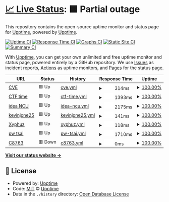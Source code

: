 # [📈 Live Status](https://demo.upptime.js.org): <!--live status--> **🟧 Partial outage**

This repository contains the open-source uptime monitor and status page for [Upptime](https://upptime.js.org), powered by [Upptime](https://github.com/upptime/upptime).

[![Uptime CI](https://github.com/upptime/upptime/workflows/Uptime%20CI/badge.svg)](https://github.com/upptime/upptime/actions?query=workflow%3A%22Uptime+CI%22)
[![Response Time CI](https://github.com/upptime/upptime/workflows/Response%20Time%20CI/badge.svg)](https://github.com/upptime/upptime/actions?query=workflow%3A%22Response+Time+CI%22)
[![Graphs CI](https://github.com/upptime/upptime/workflows/Graphs%20CI/badge.svg)](https://github.com/upptime/upptime/actions?query=workflow%3A%22Graphs+CI%22)
[![Static Site CI](https://github.com/upptime/upptime/workflows/Static%20Site%20CI/badge.svg)](https://github.com/upptime/upptime/actions?query=workflow%3A%22Static+Site+CI%22)
[![Summary CI](https://github.com/upptime/upptime/workflows/Summary%20CI/badge.svg)](https://github.com/upptime/upptime/actions?query=workflow%3A%22Summary+CI%22)

With [Upptime](https://upptime.js.org), you can get your own unlimited and free uptime monitor and status page, powered entirely by a GitHub repository. We use [Issues](https://github.com/upptime/upptime/issues) as incident reports, [Actions](https://github.com/upptime/upptime/actions) as uptime monitors, and [Pages](https://demo.upptime.js.org) for the status page.

<!--start: status pages-->
<!-- This summary is generated by Upptime (https://github.com/upptime/upptime) -->
<!-- Do not edit this manually, your changes will be overwritten -->
<!-- prettier-ignore -->
| URL | Status | History | Response Time | Uptime |
| --- | ------ | ------- | ------------- | ------ |
| <img alt="" src="https://favicons.githubusercontent.com/www.cve.org" height="13"> [CVE](https://www.cve.org/) | 🟩 Up | [cve.yml](https://github.com/kevinjone25/uptime/commits/HEAD/history/cve.yml) | <details><summary><img alt="Response time graph" src="./graphs/cve/response-time-week.png" height="20"> 314ms</summary><br><a href="https://demo.upptime.js.org/history/cve"><img alt="Response time 279" src="https://img.shields.io/endpoint?url=https%3A%2F%2Fraw.githubusercontent.com%2Fkevinjone25%2Fuptime%2FHEAD%2Fapi%2Fcve%2Fresponse-time.json"></a><br><a href="https://demo.upptime.js.org/history/cve"><img alt="24-hour response time 400" src="https://img.shields.io/endpoint?url=https%3A%2F%2Fraw.githubusercontent.com%2Fkevinjone25%2Fuptime%2FHEAD%2Fapi%2Fcve%2Fresponse-time-day.json"></a><br><a href="https://demo.upptime.js.org/history/cve"><img alt="7-day response time 314" src="https://img.shields.io/endpoint?url=https%3A%2F%2Fraw.githubusercontent.com%2Fkevinjone25%2Fuptime%2FHEAD%2Fapi%2Fcve%2Fresponse-time-week.json"></a><br><a href="https://demo.upptime.js.org/history/cve"><img alt="30-day response time 281" src="https://img.shields.io/endpoint?url=https%3A%2F%2Fraw.githubusercontent.com%2Fkevinjone25%2Fuptime%2FHEAD%2Fapi%2Fcve%2Fresponse-time-month.json"></a><br><a href="https://demo.upptime.js.org/history/cve"><img alt="1-year response time 279" src="https://img.shields.io/endpoint?url=https%3A%2F%2Fraw.githubusercontent.com%2Fkevinjone25%2Fuptime%2FHEAD%2Fapi%2Fcve%2Fresponse-time-year.json"></a></details> | <details><summary><a href="https://demo.upptime.js.org/history/cve">100.00%</a></summary><a href="https://demo.upptime.js.org/history/cve"><img alt="All-time uptime 100.00%" src="https://img.shields.io/endpoint?url=https%3A%2F%2Fraw.githubusercontent.com%2Fkevinjone25%2Fuptime%2FHEAD%2Fapi%2Fcve%2Fuptime.json"></a><br><a href="https://demo.upptime.js.org/history/cve"><img alt="24-hour uptime 100.00%" src="https://img.shields.io/endpoint?url=https%3A%2F%2Fraw.githubusercontent.com%2Fkevinjone25%2Fuptime%2FHEAD%2Fapi%2Fcve%2Fuptime-day.json"></a><br><a href="https://demo.upptime.js.org/history/cve"><img alt="7-day uptime 100.00%" src="https://img.shields.io/endpoint?url=https%3A%2F%2Fraw.githubusercontent.com%2Fkevinjone25%2Fuptime%2FHEAD%2Fapi%2Fcve%2Fuptime-week.json"></a><br><a href="https://demo.upptime.js.org/history/cve"><img alt="30-day uptime 100.00%" src="https://img.shields.io/endpoint?url=https%3A%2F%2Fraw.githubusercontent.com%2Fkevinjone25%2Fuptime%2FHEAD%2Fapi%2Fcve%2Fuptime-month.json"></a><br><a href="https://demo.upptime.js.org/history/cve"><img alt="1-year uptime 100.00%" src="https://img.shields.io/endpoint?url=https%3A%2F%2Fraw.githubusercontent.com%2Fkevinjone25%2Fuptime%2FHEAD%2Fapi%2Fcve%2Fuptime-year.json"></a></details>
| <img alt="" src="https://favicons.githubusercontent.com/ctftime.org" height="13"> [CTF time](https://ctftime.org/) | 🟩 Up | [ctf-time.yml](https://github.com/kevinjone25/uptime/commits/HEAD/history/ctf-time.yml) | <details><summary><img alt="Response time graph" src="./graphs/ctf-time/response-time-week.png" height="20"> 1393ms</summary><br><a href="https://demo.upptime.js.org/history/ctf-time"><img alt="Response time 1375" src="https://img.shields.io/endpoint?url=https%3A%2F%2Fraw.githubusercontent.com%2Fkevinjone25%2Fuptime%2FHEAD%2Fapi%2Fctf-time%2Fresponse-time.json"></a><br><a href="https://demo.upptime.js.org/history/ctf-time"><img alt="24-hour response time 1452" src="https://img.shields.io/endpoint?url=https%3A%2F%2Fraw.githubusercontent.com%2Fkevinjone25%2Fuptime%2FHEAD%2Fapi%2Fctf-time%2Fresponse-time-day.json"></a><br><a href="https://demo.upptime.js.org/history/ctf-time"><img alt="7-day response time 1393" src="https://img.shields.io/endpoint?url=https%3A%2F%2Fraw.githubusercontent.com%2Fkevinjone25%2Fuptime%2FHEAD%2Fapi%2Fctf-time%2Fresponse-time-week.json"></a><br><a href="https://demo.upptime.js.org/history/ctf-time"><img alt="30-day response time 1245" src="https://img.shields.io/endpoint?url=https%3A%2F%2Fraw.githubusercontent.com%2Fkevinjone25%2Fuptime%2FHEAD%2Fapi%2Fctf-time%2Fresponse-time-month.json"></a><br><a href="https://demo.upptime.js.org/history/ctf-time"><img alt="1-year response time 1375" src="https://img.shields.io/endpoint?url=https%3A%2F%2Fraw.githubusercontent.com%2Fkevinjone25%2Fuptime%2FHEAD%2Fapi%2Fctf-time%2Fresponse-time-year.json"></a></details> | <details><summary><a href="https://demo.upptime.js.org/history/ctf-time">100.00%</a></summary><a href="https://demo.upptime.js.org/history/ctf-time"><img alt="All-time uptime 99.64%" src="https://img.shields.io/endpoint?url=https%3A%2F%2Fraw.githubusercontent.com%2Fkevinjone25%2Fuptime%2FHEAD%2Fapi%2Fctf-time%2Fuptime.json"></a><br><a href="https://demo.upptime.js.org/history/ctf-time"><img alt="24-hour uptime 100.00%" src="https://img.shields.io/endpoint?url=https%3A%2F%2Fraw.githubusercontent.com%2Fkevinjone25%2Fuptime%2FHEAD%2Fapi%2Fctf-time%2Fuptime-day.json"></a><br><a href="https://demo.upptime.js.org/history/ctf-time"><img alt="7-day uptime 100.00%" src="https://img.shields.io/endpoint?url=https%3A%2F%2Fraw.githubusercontent.com%2Fkevinjone25%2Fuptime%2FHEAD%2Fapi%2Fctf-time%2Fuptime-week.json"></a><br><a href="https://demo.upptime.js.org/history/ctf-time"><img alt="30-day uptime 99.47%" src="https://img.shields.io/endpoint?url=https%3A%2F%2Fraw.githubusercontent.com%2Fkevinjone25%2Fuptime%2FHEAD%2Fapi%2Fctf-time%2Fuptime-month.json"></a><br><a href="https://demo.upptime.js.org/history/ctf-time"><img alt="1-year uptime 99.64%" src="https://img.shields.io/endpoint?url=https%3A%2F%2Fraw.githubusercontent.com%2Fkevinjone25%2Fuptime%2FHEAD%2Fapi%2Fctf-time%2Fuptime-year.json"></a></details>
| <img alt="" src="https://favicons.githubusercontent.com/idea.ncu.edu.tw" height="13"> [idea NCU](https://idea.ncu.edu.tw/) | 🟩 Up | [idea-ncu.yml](https://github.com/kevinjone25/uptime/commits/HEAD/history/idea-ncu.yml) | <details><summary><img alt="Response time graph" src="./graphs/idea-ncu/response-time-week.png" height="20"> 2175ms</summary><br><a href="https://demo.upptime.js.org/history/idea-ncu"><img alt="Response time 2216" src="https://img.shields.io/endpoint?url=https%3A%2F%2Fraw.githubusercontent.com%2Fkevinjone25%2Fuptime%2FHEAD%2Fapi%2Fidea-ncu%2Fresponse-time.json"></a><br><a href="https://demo.upptime.js.org/history/idea-ncu"><img alt="24-hour response time 2514" src="https://img.shields.io/endpoint?url=https%3A%2F%2Fraw.githubusercontent.com%2Fkevinjone25%2Fuptime%2FHEAD%2Fapi%2Fidea-ncu%2Fresponse-time-day.json"></a><br><a href="https://demo.upptime.js.org/history/idea-ncu"><img alt="7-day response time 2175" src="https://img.shields.io/endpoint?url=https%3A%2F%2Fraw.githubusercontent.com%2Fkevinjone25%2Fuptime%2FHEAD%2Fapi%2Fidea-ncu%2Fresponse-time-week.json"></a><br><a href="https://demo.upptime.js.org/history/idea-ncu"><img alt="30-day response time 2207" src="https://img.shields.io/endpoint?url=https%3A%2F%2Fraw.githubusercontent.com%2Fkevinjone25%2Fuptime%2FHEAD%2Fapi%2Fidea-ncu%2Fresponse-time-month.json"></a><br><a href="https://demo.upptime.js.org/history/idea-ncu"><img alt="1-year response time 2216" src="https://img.shields.io/endpoint?url=https%3A%2F%2Fraw.githubusercontent.com%2Fkevinjone25%2Fuptime%2FHEAD%2Fapi%2Fidea-ncu%2Fresponse-time-year.json"></a></details> | <details><summary><a href="https://demo.upptime.js.org/history/idea-ncu">100.00%</a></summary><a href="https://demo.upptime.js.org/history/idea-ncu"><img alt="All-time uptime 89.21%" src="https://img.shields.io/endpoint?url=https%3A%2F%2Fraw.githubusercontent.com%2Fkevinjone25%2Fuptime%2FHEAD%2Fapi%2Fidea-ncu%2Fuptime.json"></a><br><a href="https://demo.upptime.js.org/history/idea-ncu"><img alt="24-hour uptime 100.00%" src="https://img.shields.io/endpoint?url=https%3A%2F%2Fraw.githubusercontent.com%2Fkevinjone25%2Fuptime%2FHEAD%2Fapi%2Fidea-ncu%2Fuptime-day.json"></a><br><a href="https://demo.upptime.js.org/history/idea-ncu"><img alt="7-day uptime 100.00%" src="https://img.shields.io/endpoint?url=https%3A%2F%2Fraw.githubusercontent.com%2Fkevinjone25%2Fuptime%2FHEAD%2Fapi%2Fidea-ncu%2Fuptime-week.json"></a><br><a href="https://demo.upptime.js.org/history/idea-ncu"><img alt="30-day uptime 100.00%" src="https://img.shields.io/endpoint?url=https%3A%2F%2Fraw.githubusercontent.com%2Fkevinjone25%2Fuptime%2FHEAD%2Fapi%2Fidea-ncu%2Fuptime-month.json"></a><br><a href="https://demo.upptime.js.org/history/idea-ncu"><img alt="1-year uptime 89.21%" src="https://img.shields.io/endpoint?url=https%3A%2F%2Fraw.githubusercontent.com%2Fkevinjone25%2Fuptime%2FHEAD%2Fapi%2Fidea-ncu%2Fuptime-year.json"></a></details>
| <img alt="" src="https://favicons.githubusercontent.com/kevinjone25.github.io" height="13"> [kevinjone25](https://kevinjone25.github.io/kevinjoneown/) | 🟩 Up | [kevinjone25.yml](https://github.com/kevinjone25/uptime/commits/HEAD/history/kevinjone25.yml) | <details><summary><img alt="Response time graph" src="./graphs/kevinjone25/response-time-week.png" height="20"> 141ms</summary><br><a href="https://demo.upptime.js.org/history/kevinjone25"><img alt="Response time 94" src="https://img.shields.io/endpoint?url=https%3A%2F%2Fraw.githubusercontent.com%2Fkevinjone25%2Fuptime%2FHEAD%2Fapi%2Fkevinjone25%2Fresponse-time.json"></a><br><a href="https://demo.upptime.js.org/history/kevinjone25"><img alt="24-hour response time 39" src="https://img.shields.io/endpoint?url=https%3A%2F%2Fraw.githubusercontent.com%2Fkevinjone25%2Fuptime%2FHEAD%2Fapi%2Fkevinjone25%2Fresponse-time-day.json"></a><br><a href="https://demo.upptime.js.org/history/kevinjone25"><img alt="7-day response time 141" src="https://img.shields.io/endpoint?url=https%3A%2F%2Fraw.githubusercontent.com%2Fkevinjone25%2Fuptime%2FHEAD%2Fapi%2Fkevinjone25%2Fresponse-time-week.json"></a><br><a href="https://demo.upptime.js.org/history/kevinjone25"><img alt="30-day response time 100" src="https://img.shields.io/endpoint?url=https%3A%2F%2Fraw.githubusercontent.com%2Fkevinjone25%2Fuptime%2FHEAD%2Fapi%2Fkevinjone25%2Fresponse-time-month.json"></a><br><a href="https://demo.upptime.js.org/history/kevinjone25"><img alt="1-year response time 94" src="https://img.shields.io/endpoint?url=https%3A%2F%2Fraw.githubusercontent.com%2Fkevinjone25%2Fuptime%2FHEAD%2Fapi%2Fkevinjone25%2Fresponse-time-year.json"></a></details> | <details><summary><a href="https://demo.upptime.js.org/history/kevinjone25">100.00%</a></summary><a href="https://demo.upptime.js.org/history/kevinjone25"><img alt="All-time uptime 100.00%" src="https://img.shields.io/endpoint?url=https%3A%2F%2Fraw.githubusercontent.com%2Fkevinjone25%2Fuptime%2FHEAD%2Fapi%2Fkevinjone25%2Fuptime.json"></a><br><a href="https://demo.upptime.js.org/history/kevinjone25"><img alt="24-hour uptime 100.00%" src="https://img.shields.io/endpoint?url=https%3A%2F%2Fraw.githubusercontent.com%2Fkevinjone25%2Fuptime%2FHEAD%2Fapi%2Fkevinjone25%2Fuptime-day.json"></a><br><a href="https://demo.upptime.js.org/history/kevinjone25"><img alt="7-day uptime 100.00%" src="https://img.shields.io/endpoint?url=https%3A%2F%2Fraw.githubusercontent.com%2Fkevinjone25%2Fuptime%2FHEAD%2Fapi%2Fkevinjone25%2Fuptime-week.json"></a><br><a href="https://demo.upptime.js.org/history/kevinjone25"><img alt="30-day uptime 100.00%" src="https://img.shields.io/endpoint?url=https%3A%2F%2Fraw.githubusercontent.com%2Fkevinjone25%2Fuptime%2FHEAD%2Fapi%2Fkevinjone25%2Fuptime-month.json"></a><br><a href="https://demo.upptime.js.org/history/kevinjone25"><img alt="1-year uptime 100.00%" src="https://img.shields.io/endpoint?url=https%3A%2F%2Fraw.githubusercontent.com%2Fkevinjone25%2Fuptime%2FHEAD%2Fapi%2Fkevinjone25%2Fuptime-year.json"></a></details>
| <img alt="" src="https://favicons.githubusercontent.com/wst24365888.github.io" height="13"> [Xyphuz](https://wst24365888.github.io/) | 🟩 Up | [xyphuz.yml](https://github.com/kevinjone25/uptime/commits/HEAD/history/xyphuz.yml) | <details><summary><img alt="Response time graph" src="./graphs/xyphuz/response-time-week.png" height="20"> 118ms</summary><br><a href="https://demo.upptime.js.org/history/xyphuz"><img alt="Response time 94" src="https://img.shields.io/endpoint?url=https%3A%2F%2Fraw.githubusercontent.com%2Fkevinjone25%2Fuptime%2FHEAD%2Fapi%2Fxyphuz%2Fresponse-time.json"></a><br><a href="https://demo.upptime.js.org/history/xyphuz"><img alt="24-hour response time 42" src="https://img.shields.io/endpoint?url=https%3A%2F%2Fraw.githubusercontent.com%2Fkevinjone25%2Fuptime%2FHEAD%2Fapi%2Fxyphuz%2Fresponse-time-day.json"></a><br><a href="https://demo.upptime.js.org/history/xyphuz"><img alt="7-day response time 118" src="https://img.shields.io/endpoint?url=https%3A%2F%2Fraw.githubusercontent.com%2Fkevinjone25%2Fuptime%2FHEAD%2Fapi%2Fxyphuz%2Fresponse-time-week.json"></a><br><a href="https://demo.upptime.js.org/history/xyphuz"><img alt="30-day response time 100" src="https://img.shields.io/endpoint?url=https%3A%2F%2Fraw.githubusercontent.com%2Fkevinjone25%2Fuptime%2FHEAD%2Fapi%2Fxyphuz%2Fresponse-time-month.json"></a><br><a href="https://demo.upptime.js.org/history/xyphuz"><img alt="1-year response time 94" src="https://img.shields.io/endpoint?url=https%3A%2F%2Fraw.githubusercontent.com%2Fkevinjone25%2Fuptime%2FHEAD%2Fapi%2Fxyphuz%2Fresponse-time-year.json"></a></details> | <details><summary><a href="https://demo.upptime.js.org/history/xyphuz">100.00%</a></summary><a href="https://demo.upptime.js.org/history/xyphuz"><img alt="All-time uptime 100.00%" src="https://img.shields.io/endpoint?url=https%3A%2F%2Fraw.githubusercontent.com%2Fkevinjone25%2Fuptime%2FHEAD%2Fapi%2Fxyphuz%2Fuptime.json"></a><br><a href="https://demo.upptime.js.org/history/xyphuz"><img alt="24-hour uptime 100.00%" src="https://img.shields.io/endpoint?url=https%3A%2F%2Fraw.githubusercontent.com%2Fkevinjone25%2Fuptime%2FHEAD%2Fapi%2Fxyphuz%2Fuptime-day.json"></a><br><a href="https://demo.upptime.js.org/history/xyphuz"><img alt="7-day uptime 100.00%" src="https://img.shields.io/endpoint?url=https%3A%2F%2Fraw.githubusercontent.com%2Fkevinjone25%2Fuptime%2FHEAD%2Fapi%2Fxyphuz%2Fuptime-week.json"></a><br><a href="https://demo.upptime.js.org/history/xyphuz"><img alt="30-day uptime 100.00%" src="https://img.shields.io/endpoint?url=https%3A%2F%2Fraw.githubusercontent.com%2Fkevinjone25%2Fuptime%2FHEAD%2Fapi%2Fxyphuz%2Fuptime-month.json"></a><br><a href="https://demo.upptime.js.org/history/xyphuz"><img alt="1-year uptime 100.00%" src="https://img.shields.io/endpoint?url=https%3A%2F%2Fraw.githubusercontent.com%2Fkevinjone25%2Fuptime%2FHEAD%2Fapi%2Fxyphuz%2Fuptime-year.json"></a></details>
| <img alt="" src="https://favicons.githubusercontent.com/in.ncu.edu.tw" height="13"> [pw tsai](https://in.ncu.edu.tw/~pwtsai/) | 🟩 Up | [pw-tsai.yml](https://github.com/kevinjone25/uptime/commits/HEAD/history/pw-tsai.yml) | <details><summary><img alt="Response time graph" src="./graphs/pw-tsai/response-time-week.png" height="20"> 1710ms</summary><br><a href="https://demo.upptime.js.org/history/pw-tsai"><img alt="Response time 1648" src="https://img.shields.io/endpoint?url=https%3A%2F%2Fraw.githubusercontent.com%2Fkevinjone25%2Fuptime%2FHEAD%2Fapi%2Fpw-tsai%2Fresponse-time.json"></a><br><a href="https://demo.upptime.js.org/history/pw-tsai"><img alt="24-hour response time 1710" src="https://img.shields.io/endpoint?url=https%3A%2F%2Fraw.githubusercontent.com%2Fkevinjone25%2Fuptime%2FHEAD%2Fapi%2Fpw-tsai%2Fresponse-time-day.json"></a><br><a href="https://demo.upptime.js.org/history/pw-tsai"><img alt="7-day response time 1710" src="https://img.shields.io/endpoint?url=https%3A%2F%2Fraw.githubusercontent.com%2Fkevinjone25%2Fuptime%2FHEAD%2Fapi%2Fpw-tsai%2Fresponse-time-week.json"></a><br><a href="https://demo.upptime.js.org/history/pw-tsai"><img alt="30-day response time 1723" src="https://img.shields.io/endpoint?url=https%3A%2F%2Fraw.githubusercontent.com%2Fkevinjone25%2Fuptime%2FHEAD%2Fapi%2Fpw-tsai%2Fresponse-time-month.json"></a><br><a href="https://demo.upptime.js.org/history/pw-tsai"><img alt="1-year response time 1648" src="https://img.shields.io/endpoint?url=https%3A%2F%2Fraw.githubusercontent.com%2Fkevinjone25%2Fuptime%2FHEAD%2Fapi%2Fpw-tsai%2Fresponse-time-year.json"></a></details> | <details><summary><a href="https://demo.upptime.js.org/history/pw-tsai">100.00%</a></summary><a href="https://demo.upptime.js.org/history/pw-tsai"><img alt="All-time uptime 99.98%" src="https://img.shields.io/endpoint?url=https%3A%2F%2Fraw.githubusercontent.com%2Fkevinjone25%2Fuptime%2FHEAD%2Fapi%2Fpw-tsai%2Fuptime.json"></a><br><a href="https://demo.upptime.js.org/history/pw-tsai"><img alt="24-hour uptime 100.00%" src="https://img.shields.io/endpoint?url=https%3A%2F%2Fraw.githubusercontent.com%2Fkevinjone25%2Fuptime%2FHEAD%2Fapi%2Fpw-tsai%2Fuptime-day.json"></a><br><a href="https://demo.upptime.js.org/history/pw-tsai"><img alt="7-day uptime 100.00%" src="https://img.shields.io/endpoint?url=https%3A%2F%2Fraw.githubusercontent.com%2Fkevinjone25%2Fuptime%2FHEAD%2Fapi%2Fpw-tsai%2Fuptime-week.json"></a><br><a href="https://demo.upptime.js.org/history/pw-tsai"><img alt="30-day uptime 100.00%" src="https://img.shields.io/endpoint?url=https%3A%2F%2Fraw.githubusercontent.com%2Fkevinjone25%2Fuptime%2FHEAD%2Fapi%2Fpw-tsai%2Fuptime-month.json"></a><br><a href="https://demo.upptime.js.org/history/pw-tsai"><img alt="1-year uptime 99.98%" src="https://img.shields.io/endpoint?url=https%3A%2F%2Fraw.githubusercontent.com%2Fkevinjone25%2Fuptime%2FHEAD%2Fapi%2Fpw-tsai%2Fuptime-year.json"></a></details>
| <img alt="" src="https://favicons.githubusercontent.com/kiritoc8763.org" height="13"> [C8763](https://kiritoc8763.org) | 🟥 Down | [c8763.yml](https://github.com/kevinjone25/uptime/commits/HEAD/history/c8763.yml) | <details><summary><img alt="Response time graph" src="./graphs/c8763/response-time-week.png" height="20"> 0ms</summary><br><a href="https://demo.upptime.js.org/history/c8763"><img alt="Response time 0" src="https://img.shields.io/endpoint?url=https%3A%2F%2Fraw.githubusercontent.com%2Fkevinjone25%2Fuptime%2FHEAD%2Fapi%2Fc8763%2Fresponse-time.json"></a><br><a href="https://demo.upptime.js.org/history/c8763"><img alt="24-hour response time 0" src="https://img.shields.io/endpoint?url=https%3A%2F%2Fraw.githubusercontent.com%2Fkevinjone25%2Fuptime%2FHEAD%2Fapi%2Fc8763%2Fresponse-time-day.json"></a><br><a href="https://demo.upptime.js.org/history/c8763"><img alt="7-day response time 0" src="https://img.shields.io/endpoint?url=https%3A%2F%2Fraw.githubusercontent.com%2Fkevinjone25%2Fuptime%2FHEAD%2Fapi%2Fc8763%2Fresponse-time-week.json"></a><br><a href="https://demo.upptime.js.org/history/c8763"><img alt="30-day response time 0" src="https://img.shields.io/endpoint?url=https%3A%2F%2Fraw.githubusercontent.com%2Fkevinjone25%2Fuptime%2FHEAD%2Fapi%2Fc8763%2Fresponse-time-month.json"></a><br><a href="https://demo.upptime.js.org/history/c8763"><img alt="1-year response time 0" src="https://img.shields.io/endpoint?url=https%3A%2F%2Fraw.githubusercontent.com%2Fkevinjone25%2Fuptime%2FHEAD%2Fapi%2Fc8763%2Fresponse-time-year.json"></a></details> | <details><summary><a href="https://demo.upptime.js.org/history/c8763">100.00%</a></summary><a href="https://demo.upptime.js.org/history/c8763"><img alt="All-time uptime 100.00%" src="https://img.shields.io/endpoint?url=https%3A%2F%2Fraw.githubusercontent.com%2Fkevinjone25%2Fuptime%2FHEAD%2Fapi%2Fc8763%2Fuptime.json"></a><br><a href="https://demo.upptime.js.org/history/c8763"><img alt="24-hour uptime 100.00%" src="https://img.shields.io/endpoint?url=https%3A%2F%2Fraw.githubusercontent.com%2Fkevinjone25%2Fuptime%2FHEAD%2Fapi%2Fc8763%2Fuptime-day.json"></a><br><a href="https://demo.upptime.js.org/history/c8763"><img alt="7-day uptime 100.00%" src="https://img.shields.io/endpoint?url=https%3A%2F%2Fraw.githubusercontent.com%2Fkevinjone25%2Fuptime%2FHEAD%2Fapi%2Fc8763%2Fuptime-week.json"></a><br><a href="https://demo.upptime.js.org/history/c8763"><img alt="30-day uptime 100.00%" src="https://img.shields.io/endpoint?url=https%3A%2F%2Fraw.githubusercontent.com%2Fkevinjone25%2Fuptime%2FHEAD%2Fapi%2Fc8763%2Fuptime-month.json"></a><br><a href="https://demo.upptime.js.org/history/c8763"><img alt="1-year uptime 100.00%" src="https://img.shields.io/endpoint?url=https%3A%2F%2Fraw.githubusercontent.com%2Fkevinjone25%2Fuptime%2FHEAD%2Fapi%2Fc8763%2Fuptime-year.json"></a></details>

<!--end: status pages-->

[**Visit our status website →**](https://demo.upptime.js.org)

## 📄 License

- Powered by: [Upptime](https://github.com/upptime/upptime)
- Code: [MIT](./LICENSE) © [Upptime](https://upptime.js.org)
- Data in the `./history` directory: [Open Database License](https://opendatacommons.org/licenses/odbl/1-0/)
